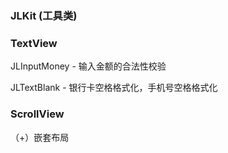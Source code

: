 ### JLKit (工具类)







### TextView

JLInputMoney - 输入金额的合法性校验

JLTextBlank - 银行卡空格格式化，手机号空格格式化



### ScrollView

（+）嵌套布局